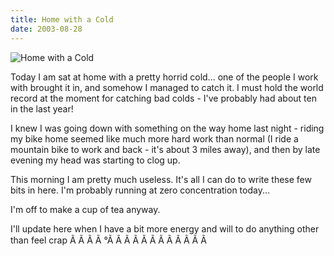 ```yaml
---
title: Home with a Cold
date: 2003-08-28
---
```


![Home with a Cold](https://source.unsplash.com/jpkvklXwt98/1600x900)

Today I am sat at home with a pretty horrid cold... one of the people I work with brought it in, and somehow I managed to catch it. I must hold the world record at the moment for catching bad colds - I've probably had about ten in the last year!

I knew I was going down with something on the way home last night - riding my bike home seemed like much more hard work than normal (I ride a mountain bike to work and back - it's about 3 miles away), and then by late evening my head was starting to clog up.

This morning I am pretty much useless. It's all I can do to write these few bits in here. I'm probably running at zero concentration today...

I'm off to make a cup of tea anyway.

I'll update here when I have a bit more energy and will to do anything other than feel crap Ã Ã Ã Ã °Ã Ã Ã Ã Ã Ã Ã Ã Ã Ã Ã Ã 